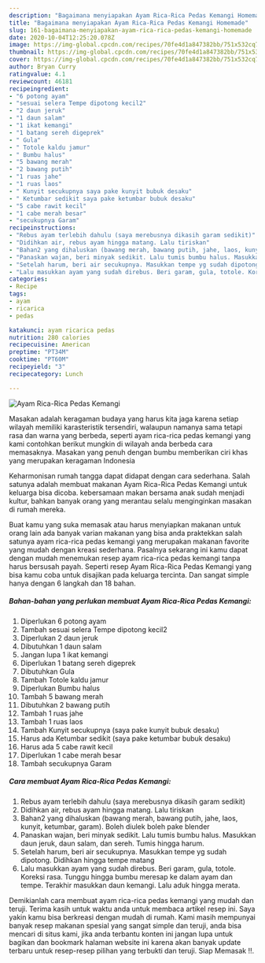 ```yaml
---
description: "Bagaimana menyiapakan Ayam Rica-Rica Pedas Kemangi Homemade"
title: "Bagaimana menyiapakan Ayam Rica-Rica Pedas Kemangi Homemade"
slug: 161-bagaimana-menyiapakan-ayam-rica-rica-pedas-kemangi-homemade
date: 2020-10-04T12:25:20.078Z
image: https://img-global.cpcdn.com/recipes/70fe4d1a847382bb/751x532cq70/ayam-rica-rica-pedas-kemangi-foto-resep-utama.jpg
thumbnail: https://img-global.cpcdn.com/recipes/70fe4d1a847382bb/751x532cq70/ayam-rica-rica-pedas-kemangi-foto-resep-utama.jpg
cover: https://img-global.cpcdn.com/recipes/70fe4d1a847382bb/751x532cq70/ayam-rica-rica-pedas-kemangi-foto-resep-utama.jpg
author: Bryan Curry
ratingvalue: 4.1
reviewcount: 46181
recipeingredient:
- "6 potong ayam"
- "sesuai selera Tempe dipotong kecil2"
- "2 daun jeruk"
- "1 daun salam"
- "1 ikat kemangi"
- "1 batang sereh digeprek"
- " Gula"
- " Totole kaldu jamur"
- " Bumbu halus"
- "5 bawang merah"
- "2 bawang putih"
- "1 ruas jahe"
- "1 ruas laos"
- " Kunyit secukupnya saya pake kunyit bubuk desaku"
- " Ketumbar sedikit saya pake ketumbar bubuk desaku"
- "5 cabe rawit kecil"
- "1 cabe merah besar"
- "secukupnya Garam"
recipeinstructions:
- "Rebus ayam terlebih dahulu (saya merebusnya dikasih garam sedikit)"
- "Didihkan air, rebus ayam hingga matang. Lalu tiriskan"
- "Bahan2 yang dihaluskan (bawang merah, bawang putih, jahe, laos, kunyit, ketumbar, garam). Boleh diulek boleh pake blender"
- "Panaskan wajan, beri minyak sedikit. Lalu tumis bumbu halus. Masukkan daun jeruk, daun salam, dan sereh. Tumis hingga harum."
- "Setelah harum, beri air secukupnya. Masukkan tempe yg sudah dipotong. Didihkan hingga tempe matang"
- "Lalu masukkan ayam yang sudah direbus. Beri garam, gula, totole. Koreksi rasa. Tunggu hingga bumbu meresap ke dalam ayam dan tempe. Terakhir masukkan daun kemangi. Lalu aduk hingga merata."
categories:
- Recipe
tags:
- ayam
- ricarica
- pedas

katakunci: ayam ricarica pedas 
nutrition: 280 calories
recipecuisine: American
preptime: "PT34M"
cooktime: "PT60M"
recipeyield: "3"
recipecategory: Lunch

---
```



![Ayam Rica-Rica Pedas Kemangi](https://img-global.cpcdn.com/recipes/70fe4d1a847382bb/751x532cq70/ayam-rica-rica-pedas-kemangi-foto-resep-utama.jpg)

Masakan adalah keragaman budaya yang harus kita jaga karena setiap wilayah memiliki karasteristik tersendiri, walaupun namanya sama tetapi rasa dan warna yang berbeda, seperti ayam rica-rica pedas kemangi yang kami contohkan berikut mungkin di wilayah anda berbeda cara memasaknya. Masakan yang penuh dengan bumbu memberikan ciri khas yang merupakan keragaman Indonesia

Keharmonisan rumah tangga dapat didapat dengan cara sederhana. Salah satunya adalah membuat makanan Ayam Rica-Rica Pedas Kemangi untuk keluarga bisa dicoba. kebersamaan makan bersama anak sudah menjadi kultur, bahkan banyak orang yang merantau selalu menginginkan masakan di rumah mereka.



Buat kamu yang suka memasak atau harus menyiapkan makanan untuk orang lain ada banyak varian makanan yang bisa anda praktekkan salah satunya ayam rica-rica pedas kemangi yang merupakan makanan favorite yang mudah dengan kreasi sederhana. Pasalnya sekarang ini kamu dapat dengan mudah menemukan resep ayam rica-rica pedas kemangi tanpa harus bersusah payah.
Seperti resep Ayam Rica-Rica Pedas Kemangi yang bisa kamu coba untuk disajikan pada keluarga tercinta. Dan sangat simple hanya dengan 6 langkah dan 18 bahan.


<!--inarticleads1-->

##### Bahan-bahan yang perlukan membuat Ayam Rica-Rica Pedas Kemangi:

1. Diperlukan 6 potong ayam
1. Tambah sesuai selera Tempe dipotong kecil2
1. Diperlukan 2 daun jeruk
1. Dibutuhkan 1 daun salam
1. Jangan lupa 1 ikat kemangi
1. Diperlukan 1 batang sereh digeprek
1. Dibutuhkan  Gula
1. Tambah  Totole kaldu jamur
1. Diperlukan  Bumbu halus
1. Tambah 5 bawang merah
1. Dibutuhkan 2 bawang putih
1. Tambah 1 ruas jahe
1. Tambah 1 ruas laos
1. Tambah  Kunyit secukupnya (saya pake kunyit bubuk desaku)
1. Harus ada  Ketumbar sedikit (saya pake ketumbar bubuk desaku)
1. Harus ada 5 cabe rawit kecil
1. Diperlukan 1 cabe merah besar
1. Tambah secukupnya Garam




<!--inarticleads2-->

##### Cara membuat  Ayam Rica-Rica Pedas Kemangi:

1. Rebus ayam terlebih dahulu (saya merebusnya dikasih garam sedikit)
1. Didihkan air, rebus ayam hingga matang. Lalu tiriskan
1. Bahan2 yang dihaluskan (bawang merah, bawang putih, jahe, laos, kunyit, ketumbar, garam). Boleh diulek boleh pake blender
1. Panaskan wajan, beri minyak sedikit. Lalu tumis bumbu halus. Masukkan daun jeruk, daun salam, dan sereh. Tumis hingga harum.
1. Setelah harum, beri air secukupnya. Masukkan tempe yg sudah dipotong. Didihkan hingga tempe matang
1. Lalu masukkan ayam yang sudah direbus. Beri garam, gula, totole. Koreksi rasa. Tunggu hingga bumbu meresap ke dalam ayam dan tempe. Terakhir masukkan daun kemangi. Lalu aduk hingga merata.




Demikianlah cara membuat ayam rica-rica pedas kemangi yang mudah dan teruji. Terima kasih untuk waktu anda untuk membaca artikel resep ini. Saya yakin kamu bisa berkreasi dengan mudah di rumah. Kami masih mempunyai banyak resep makanan spesial yang sangat simple dan teruji, anda bisa mencari di situs kami, jika anda terbantu konten ini jangan lupa untuk bagikan dan bookmark halaman website ini karena akan banyak update terbaru untuk resep-resep pilihan yang terbukti dan teruji. Siap Memasak !!. 
